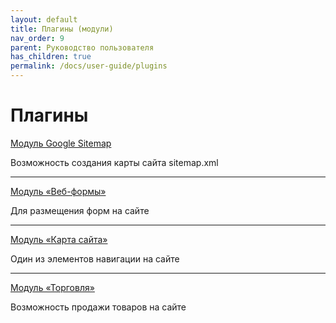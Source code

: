 ```yaml
---
layout: default
title: Плагины (модули)
nav_order: 9
parent: Руководство пользователя
has_children: true
permalink: /docs/user-guide/plugins
---
```

# Плагины

[Модуль Google Sitemap]({{site.baseurl}}/docs/user-guide/plugins/plugin-google-sitemap.html)

Возможность создания карты сайта sitemap.xml

---

[Модуль «Веб-формы»]({{site.baseurl}}/docs/user-guide/plugins/plugin-web-forms.html)

Для размещения форм на сайте

---

[Модуль «Карта сайта»]({{site.baseurl}}/docs/user-guide/plugins/plugin-sitemap.html)

Один из элементов навигации на сайте

---

[Модуль «Торговля»]({{site.baseurl}}/docs/user-guide/plugins/plugin-sale.html)

Возможность продажи товаров на сайте
